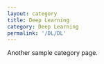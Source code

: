 ```yaml
---
layout: category
title: Deep Learning
category: Deep Learning
permalink: '/DL/DL'
---
```


Another sample category page.
